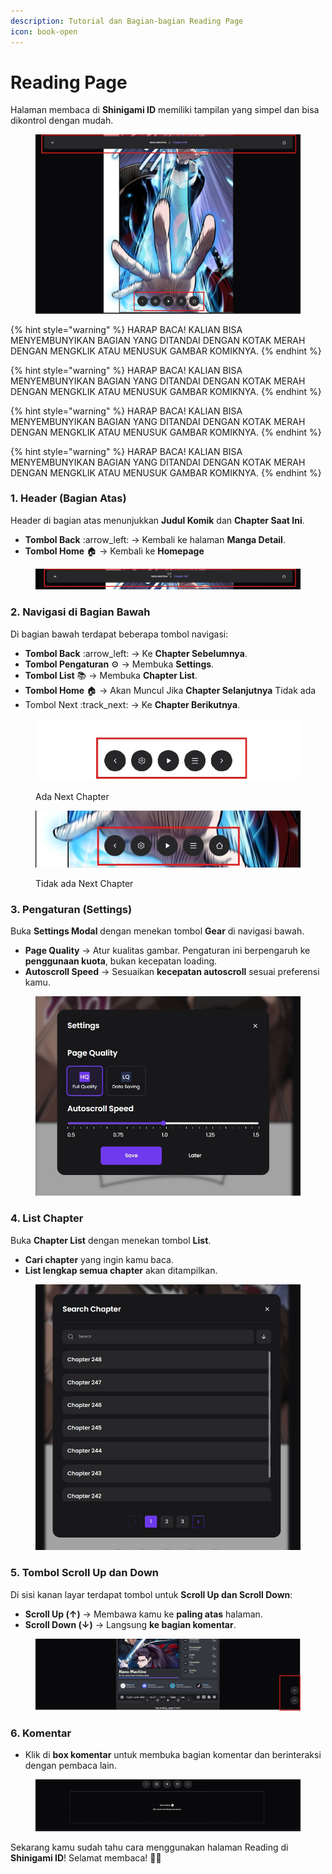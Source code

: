 ```yaml
---
description: Tutorial dan Bagian-bagian Reading Page
icon: book-open
---
```


# Reading Page



Halaman membaca di **Shinigami ID** memiliki tampilan yang simpel dan bisa dikontrol dengan mudah.

<figure><img src="../.gitbook/assets/01-reading-page.jpg" alt=""><figcaption></figcaption></figure>

{% hint style="warning" %}
HARAP BACA! KALIAN BISA MENYEMBUNYIKAN BAGIAN YANG DITANDAI DENGAN KOTAK MERAH DENGAN MENGKLIK ATAU MENUSUK GAMBAR KOMIKNYA.
{% endhint %}

{% hint style="warning" %}
HARAP BACA! KALIAN BISA MENYEMBUNYIKAN BAGIAN YANG DITANDAI DENGAN KOTAK MERAH DENGAN MENGKLIK ATAU MENUSUK GAMBAR KOMIKNYA.
{% endhint %}

{% hint style="warning" %}
HARAP BACA! KALIAN BISA MENYEMBUNYIKAN BAGIAN YANG DITANDAI DENGAN KOTAK MERAH DENGAN MENGKLIK ATAU MENUSUK GAMBAR KOMIKNYA.
{% endhint %}

{% hint style="warning" %}
HARAP BACA! KALIAN BISA MENYEMBUNYIKAN BAGIAN YANG DITANDAI DENGAN KOTAK MERAH DENGAN MENGKLIK ATAU MENUSUK GAMBAR KOMIKNYA.
{% endhint %}

### 1. Header (Bagian Atas)

Header di bagian atas menunjukkan **Judul Komik** dan **Chapter Saat Ini**.

* **Tombol Back** :arrow\_left: → Kembali ke halaman **Manga Detail**.
* **Tombol Home** :house: → Kembali ke **Homepage**

<figure><img src="../.gitbook/assets/image (3) (1).png" alt=""><figcaption></figcaption></figure>

### 2. Navigasi di Bagian Bawah

Di bagian bawah terdapat beberapa tombol navigasi:

* **Tombol Back** :arrow\_left: → Ke **Chapter Sebelumnya**.
* **Tombol Pengaturan** :gear: → Membuka **Settings**.
* **Tombol List** :books: → Membuka **Chapter List**.
* **Tombol Home** :house: → Akan Muncul Jika **Chapter Selanjutnya** Tidak ada
* Tombol Next :track\_next: → Ke **Chapter Berikutnya**.

<figure><img src="../.gitbook/assets/image (6).png" alt="" width="563"><figcaption><p>Ada Next Chapter</p></figcaption></figure>

<figure><img src="../.gitbook/assets/image (4).png" alt="" width="563"><figcaption><p>Tidak ada Next Chapter</p></figcaption></figure>

### 3. Pengaturan (Settings)

Buka **Settings Modal** dengan menekan tombol **Gear** di navigasi bawah.

* **Page Quality** → Atur kualitas gambar. Pengaturan ini berpengaruh ke **penggunaan kuota**, bukan kecepatan loading.
* **Autoscroll Speed** → Sesuaikan **kecepatan autoscroll** sesuai preferensi kamu.

<figure><img src="../.gitbook/assets/01-reading-page-settings-modal.jpg" alt="" width="563"><figcaption></figcaption></figure>

### 4. List Chapter

Buka **Chapter List** dengan menekan tombol **List**.

* **Cari chapter** yang ingin kamu baca.
* **List lengkap semua chapter** akan ditampilkan.

<figure><img src="../.gitbook/assets/01-reading-page-list-chapter.jpg" alt="" width="563"><figcaption></figcaption></figure>

### 5. Tombol Scroll Up dan Down

Di sisi kanan layar terdapat tombol untuk **Scroll Up dan Scroll Down**:

* **Scroll Up (↑)** → Membawa kamu ke **paling atas** halaman.
* **Scroll Down (↓)** → Langsung **ke bagian komentar**.

<figure><img src="../.gitbook/assets/01-reading-page-up-down.jpg" alt=""><figcaption></figcaption></figure>

### 6. Komentar

* Klik di **box komentar** untuk membuka bagian komentar dan berinteraksi dengan pembaca lain.

<figure><img src="../.gitbook/assets/01-reading-page-komentar.jpg" alt=""><figcaption></figcaption></figure>

Sekarang kamu sudah tahu cara menggunakan halaman Reading di **Shinigami ID**! Selamat membaca! 📖🎉
